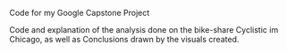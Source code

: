 Code for my Google Capstone Project

Code and explanation of the analysis done on the bike-share Cyclistic im Chicago, as well as Conclusions drawn by the visuals created.
